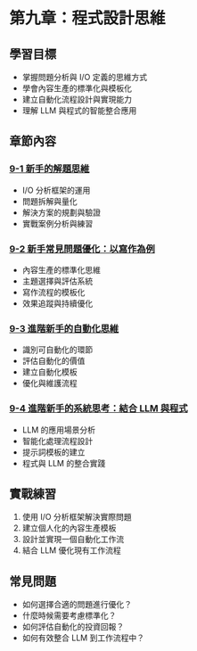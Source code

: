# 第九章：程式設計思維

## 學習目標
- 掌握問題分析與 I/O 定義的思維方式
- 學會內容生產的標準化與模板化
- 建立自動化流程設計與實現能力
- 理解 LLM 與程式的智能整合應用

## 章節內容

### [9-1 新手的解題思維](9-1.md)
- I/O 分析框架的運用
- 問題拆解與量化
- 解決方案的規劃與驗證
- 實戰案例分析與練習

### [9-2 新手常見問題優化：以寫作為例](9-2.md)
- 內容生產的標準化思維
- 主題選擇與評估系統
- 寫作流程的模板化
- 效果追蹤與持續優化

### [9-3 進階新手的自動化思維](9-3.md)
- 識別可自動化的環節
- 評估自動化的價值
- 建立自動化模板
- 優化與維護流程

### [9-4 進階新手的系統思考：結合 LLM 與程式](9-4.md)
- LLM 的應用場景分析
- 智能化處理流程設計
- 提示詞模板的建立
- 程式與 LLM 的整合實踐

## 實戰練習
1. 使用 I/O 分析框架解決實際問題
2. 建立個人化的內容生產模板
3. 設計並實現一個自動化工作流
4. 結合 LLM 優化現有工作流程

## 常見問題
- 如何選擇合適的問題進行優化？
- 什麼時候需要考慮標準化？
- 如何評估自動化的投資回報？
- 如何有效整合 LLM 到工作流程中？
